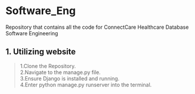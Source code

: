 # Software_Eng
Repository that contains  all the code for ConnectCare Healthcare Database Software Engineering

## 1. Utilizing website
> 1.Clone the Repository.  
> 2.Navigate to the manage.py file.  
> 3.Ensure Django is installed and running.  
> 4.Enter python manage.py runserver into the terminal.  


